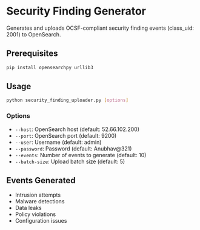 # Security Finding Generator

Generates and uploads OCSF-compliant security finding events (class_uid: 2001) to OpenSearch.

## Prerequisites

```bash
pip install opensearchpy urllib3
```

## Usage

```bash
python security_finding_uploader.py [options]
```

### Options
- `--host`: OpenSearch host (default: 52.66.102.200)
- `--port`: OpenSearch port (default: 9200)
- `--user`: Username (default: admin)
- `--password`: Password (default: Anubhav@321)
- `--events`: Number of events to generate (default: 10)
- `--batch-size`: Upload batch size (default: 5)

## Events Generated
- Intrusion attempts
- Malware detections
- Data leaks
- Policy violations
- Configuration issues